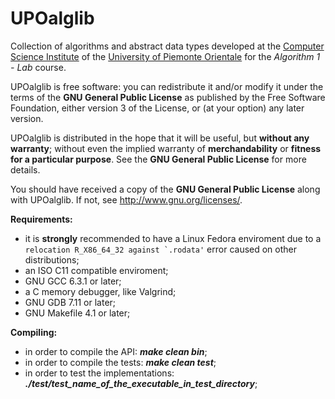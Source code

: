 UPOalglib
==========

Collection of algorithms and abstract data types developed at the [Computer Science Institute](http://www.di.unipmn.it) of the [University of Piemonte Orientale](http://www.uniupo.it) for the *Algorithm 1 - Lab* course.

UPOalglib is free software: you can redistribute it and/or modify
it under the terms of the **GNU General Public License** as published by
the Free Software Foundation, either version 3 of the License, or
(at your option) any later version.

UPOalglib is distributed in the hope that it will be useful,
but **without any warranty**; without even the implied warranty of
**merchandability** or **fitness for a particular purpose**.  See the
**GNU General Public License** for more details.

You should have received a copy of the **GNU General Public License**
along with UPOalglib.  If not, see <http://www.gnu.org/licenses/>.

**Requirements:** 
* it is **strongly** recommended to have a Linux Fedora enviroment due to a ``relocation R_X86_64_32 against `.rodata'`` error caused on other distributions;
* an ISO C11 compatible enviroment;
* GNU GCC 6.3.1 or later;
* a C memory debugger, like Valgrind;
* GNU GDB 7.11 or later;
* GNU Makefile 4.1 or later;

**Compiling:**
* in order to compile the API: _**make clean bin**_;
* in order to compile the tests: _**make clean test**_;
* in order to test the implementations: _**./test/test_name_of_the_executable_in_test_directory**_;
